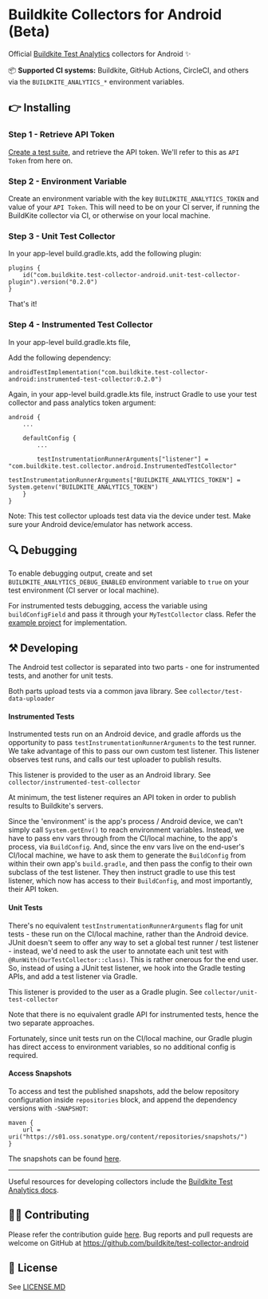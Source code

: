# Buildkite Collectors for Android (Beta)

Official [Buildkite Test Analytics](https://buildkite.com/test-analytics) collectors for Android ✨

📦 **Supported CI systems:** Buildkite, GitHub Actions, CircleCI, and others via
the `BUILDKITE_ANALYTICS_*` environment variables.

## 👉 Installing

### Step 1 - Retrieve API Token

[Create a test suite](https://buildkite.com/docs/test-analytics), and retrieve the API token. We'll
refer to this as `API Token` from here on.

### Step 2 - Environment Variable

Create an environment variable with the key `BUILDKITE_ANALYTICS_TOKEN` and value of
your `API Token`. This will need to be on your CI server, if running the BuildKite collector via CI,
or otherwise on your local machine.

### Step 3 - Unit Test Collector

In your app-level build.gradle.kts, add the following plugin:

```
plugins {
    id("com.buildkite.test-collector-android.unit-test-collector-plugin").version("0.2.0")
}
```

That's it!

### Step 4 - Instrumented Test Collector

In your app-level build.gradle.kts file,

Add the following dependency:

```
androidTestImplementation("com.buildkite.test-collector-android:instrumented-test-collector:0.2.0")
```

Again, in your app-level build.gradle.kts file, instruct Gradle to use your test collector and pass analytics token argument:

```
android {
    ...
    
    defaultConfig {
        ...
        
        testInstrumentationRunnerArguments["listener"] = "com.buildkite.test.collector.android.InstrumentedTestCollector"
        testInstrumentationRunnerArguments["BUILDKITE_ANALYTICS_TOKEN"] = System.getenv("BUILDKITE_ANALYTICS_TOKEN")
    }
}    
```

Note: This test collector uploads test data via the device under test. Make sure your Android device/emulator has network access.

## 🔍 Debugging

To enable debugging output, create and set `BUILDKITE_ANALYTICS_DEBUG_ENABLED` environment variable to `true` on your test environment (CI server or local machine).

For instrumented tests debugging, access the variable using `buildConfigField` and pass it through your `MyTestCollector` class. Refer the [example project](https://github.com/buildkite/test-collector-android/blob/main/example/) for implementation.

## ⚒ Developing

The Android test collector is separated into two parts - one for instrumented tests, and another for
unit tests.

Both parts upload tests via a common java library. See `collector/test-data-uploader`

#### Instrumented Tests

Instrumented tests run on an Android device, and gradle affords us the opportunity to
pass `testInstrumentationRunnerArguments` to the test runner. We take advantage of this to pass our
own custom test listener. This listener observes test runs, and calls our test uploader to publish
results.

This listener is provided to the user as an Android library.
See `collector/instrumented-test-collector`

At minimum, the test listener requires an API token in order to publish results to Buildkite's
servers.

Since the 'environment' is the app's process / Android device, we can't simply
call `System.getEnv()` to reach environment variables. Instead, we have to pass env vars through
from the CI/local machine, to the app's process, via `BuildConfig`. And, since the env vars live on
the end-user's CI/local machine, we have to ask them to generate the `BuildConfig` from within their
own app's `build.gradle`, and then pass the config to their own subclass of the test listener. They
then instruct gradle to use this test listener, which now has access to their `BuildConfig`, and
most importantly, their API token.

#### Unit Tests

There's no equivalent `testInstrumentationRunnerArguments` flag for unit tests - these run on the
CI/local machine, rather than the Android device. JUnit doesn't seem to offer any way to set a
global test runner / test listener - instead, we'd need to ask the user to annotate each unit test
with `@RunWith(OurTestCollector::class)`. This is rather onerous for the end user. So, instead of
using a JUnit test listener, we hook into the Gradle testing APIs, and add a test listener via
Gradle.

This listener is provided to the user as a Gradle plugin.
See `collector/unit-test-collector`

Note that there is no equivalent gradle API for instrumented tests, hence the two separate
approaches.

Fortunately, since unit tests run on the CI/local machine, our Gradle plugin has direct access to
environment variables, so no additional config is required.

#### Access Snapshots

To access and test the published snapshots, add the below repository configuration inside `repositories` block, and append the dependency versions with `-SNAPSHOT`:

```
maven {
    url = uri("https://s01.oss.sonatype.org/content/repositories/snapshots/")
}
```

The snapshots can be found [here](https://s01.oss.sonatype.org/content/repositories/snapshots/com/buildkite/).

---

Useful resources for developing collectors include
the [Buildkite Test Analytics docs](https://buildkite.com/docs/test-analytics).

## 👩‍💻 Contributing

Please refer the contribution guide [here](CONTRIBUTING.md). 
Bug reports and pull requests are welcome on GitHub at https://github.com/buildkite/test-collector-android

## 📜 License

See [LICENSE.MD](/LICENSE.MD)